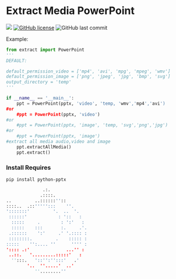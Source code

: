 # Extract Media PowerPoint

![](https://travis-ci.org/madyel/extract_media_ppt.svg?branch=main) [![GitHub license](https://img.shields.io/github/license/madyel/extract_media_ppt)](https://github.com/madyel/extract_media_ppt/blob/main/LICENSE.txt) ![GitHub last commit](https://img.shields.io/github/last-commit/madyel/extract_media_ppt)

Example:

```python
from extract import PowerPoint
'''
DEFAULT:

default_permission_video = ['mp4', 'avi', 'mpg', 'mpeg', 'wmv']
default_permission_image = ['png', 'jpeg', 'jpg', 'bmp', 'svg']
output_directory = 'temp'
'''

if __name__ == '__main__':
    ppt = PowerPoint(pptx, 'video', 'temp, 'wmv','mp4','avi')
#or
    #ppt = PowerPoint(pptx, 'video')
#or
    #ppt = PowerPoint(pptx, 'image', 'temp, 'svg','png','jpg')
#or
    #ppt = PowerPoint(pptx, 'image')
#extract all media audio,video and image
    ppt.extractAllMedia() 
    ppt.extract()
```

### Install Requires

```shell script
pip install python-pptx
```

```python
              .:.               
             .::::.             
..         ..::::::''::         
::::..  .::''''':::    ''.      
':::::::'         '.  ..  '.    
 ::::::'            : '::   :   
  :::::     .        : ':'   :  
  :::::    :::       :.     .'. 
 .::::::    ':'     .' '.:::: : 
 ::::::::.         .    ::::: : 
:::::    '':.... ''      '''' : 
':::: .:'              ...'' :  
 ..::.   '.........:::::'   :   
  '':::.   '::'':'':::'   .'    
        '..  ''.....'  ..'      
           ''........''

```